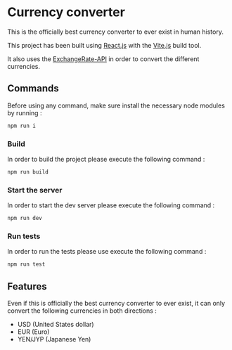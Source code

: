 # Currency converter

This is the officially best currency converter to ever exist in human history.

This project has been built using [React.js](https://react.dev) with the [Vite.js](https://vitejs.dev) build tool.

It also uses the [ExchangeRate-API](https://www.exchangerate-api.com) in order to convert the different currencies.

## Commands

Before using any command, make sure install the necessary node modules by running :

```bash
npm run i
```

### Build

In order to build the project please execute the following command :

```bash
npm run build
```

### Start the server

In order to start the dev server please execute the following command :

```bash
npm run dev
```

### Run tests

In order to run the tests please use execute the following command :

```bash
npm run test
```

## Features

Even if this is officially the best currency converter to ever exist, it can only convert the following currencies in both directions :

- USD (United States dollar)
- EUR (Euro)
- YEN/JYP (Japanese Yen)
